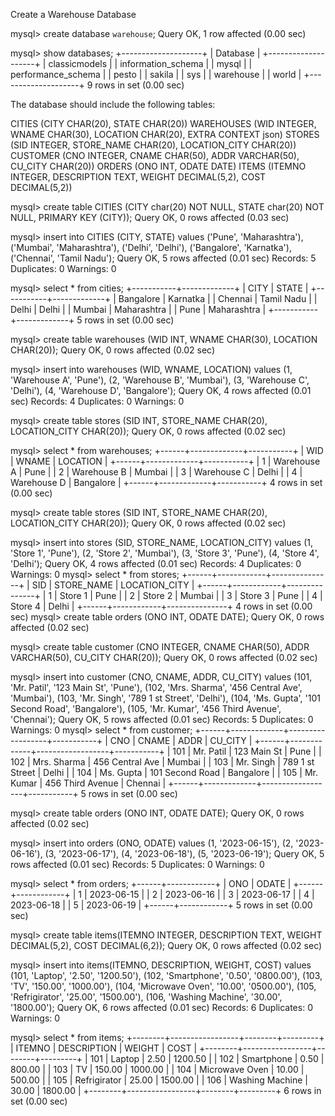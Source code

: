 Create a Warehouse Database

mysql> create database `warehouse`;
Query OK, 1 row affected (0.00 sec)

mysql> show databases;
+--------------------+
| Database           |
+--------------------+
| classicmodels      |
| information_schema |
| mysql              |
| performance_schema |
| pesto              |
| sakila             |
| sys                |
| warehouse          |
| world              |
+--------------------+
9 rows in set (0.00 sec)

The database should include the following tables:

CITIES (CITY CHAR(20), STATE CHAR(20))
WAREHOUSES (WID INTEGER, WNAME CHAR(30), LOCATION CHAR(20), EXTRA CONTEXT json)
STORES (SID INTEGER, STORE_NAME CHAR(20), LOCATION_CITY CHAR(20))
CUSTOMER (CNO INTEGER, CNAME CHAR(50), ADDR VARCHAR(50), CU_CITY CHAR(20))
ORDERS (ONO INT, ODATE DATE)
ITEMS (ITEMNO INTEGER, DESCRIPTION TEXT, WEIGHT DECIMAL(5,2), COST DECIMAL(5,2))

mysql> create table CITIES (CITY char(20) NOT NULL, STATE char(20) NOT NULL, PRIMARY KEY (CITY));
Query OK, 0 rows affected (0.03 sec)

mysql> insert into CITIES (CITY, STATE) values ('Pune', 'Maharashtra'),('Mumbai', 'Maharashtra'), ('Delhi', 'Delhi'), ('Bangalore', 'Karnatka'), ('Chennai', 'Tamil Nadu');
Query OK, 5 rows affected (0.01 sec)
Records: 5  Duplicates: 0  Warnings: 0

mysql> select * from cities;
+-----------+-------------+
| CITY      | STATE       |
+-----------+-------------+
| Bangalore | Karnatka    |
| Chennai   | Tamil Nadu  |
| Delhi     | Delhi       |
| Mumbai    | Maharashtra |
| Pune      | Maharashtra |
+-----------+-------------+
5 rows in set (0.00 sec)

mysql> create table warehouses (WID INT, WNAME CHAR(30), LOCATION CHAR(20));
Query OK, 0 rows affected (0.02 sec)

mysql> insert into warehouses (WID, WNAME, LOCATION) values (1, 'Warehouse A', 'Pune'), (2, 'Warehouse B', 'Mumbai'), (3, 'Warehouse C', 'Delhi'), (4, 'Warehouse D', 'Bangalore');
Query OK, 4 rows affected (0.01 sec)
Records: 4  Duplicates: 0  Warnings: 0

mysql> create table stores (SID INT, STORE_NAME CHAR(20), LOCATION_CITY CHAR(20));
Query OK, 0 rows affected (0.02 sec)

mysql> select * from warehouses;
+------+-------------+-----------+
| WID  | WNAME       | LOCATION  |
+------+-------------+-----------+
|    1 | Warehouse A | Pune      |
|    2 | Warehouse B | Mumbai    |
|    3 | Warehouse C | Delhi     |
|    4 | Warehouse D | Bangalore |
+------+-------------+-----------+
4 rows in set (0.00 sec)

mysql> create table stores (SID INT, STORE_NAME CHAR(20), LOCATION_CITY CHAR(20));
Query OK, 0 rows affected (0.02 sec)

mysql> insert into stores (SID, STORE_NAME, LOCATION_CITY) values (1, 'Store 1', 'Pune'), (2, 'Store 2', 'Mumbai'), (3, 'Store 3', 'Pune'), (4, 'Store 4', 'Delhi');
Query OK, 4 rows affected (0.01 sec)
Records: 4  Duplicates: 0  Warnings: 0
mysql> select * from stores;
+------+------------+---------------+
| SID  | STORE_NAME | LOCATION_CITY |
+------+------------+---------------+
|    1 | Store 1    | Pune          |
|    2 | Store 2    | Mumbai        |
|    3 | Store 3    | Pune          |
|    4 | Store 4    | Delhi         |
+------+------------+---------------+
4 rows in set (0.00 sec)
mysql> create table orders (ONO INT, ODATE DATE);
Query OK, 0 rows affected (0.02 sec)

mysql> create table customer (CNO INTEGER, CNAME CHAR(50), ADDR VARCHAR(50), CU_CITY CHAR(20));
Query OK, 0 rows affected (0.02 sec)

mysql> insert into customer (CNO, CNAME, ADDR, CU_CITY) values (101, 'Mr. Patil', '123 Main St', 'Pune'), (102, 'Mrs. Sharma', '456 Central Ave', 'Mumbai'), (103, 'Mr. Singh', '789 1 st Street', 'Delhi'), (104, 'Ms. Gupta', '101 Second Road', 'Bangalore'), (105, 'Mr. Kumar', '456 Third Avenue', 'Chennai');
Query OK, 5 rows affected (0.01 sec)
Records: 5  Duplicates: 0  Warnings: 0
mysql> select * from customer;
+------+-------------+------------------+-----------+
| CNO  | CNAME       | ADDR             | CU_CITY   |
+------+-------------+------------------+-----------+
|  101 | Mr. Patil   | 123 Main St      | Pune      |
|  102 | Mrs. Sharma | 456 Central Ave  | Mumbai    |
|  103 | Mr. Singh   | 789 1 st Street  | Delhi     |
|  104 | Ms. Gupta   | 101 Second Road  | Bangalore |
|  105 | Mr. Kumar   | 456 Third Avenue | Chennai   |
+------+-------------+------------------+-----------+
5 rows in set (0.00 sec)

mysql> create table orders (ONO INT, ODATE DATE);
Query OK, 0 rows affected (0.02 sec)

mysql> insert into orders (ONO, ODATE) values (1, '2023-06-15'), (2, '2023-06-16'), (3, '2023-06-17'), (4, '2023-06-18'), (5, '2023-06-19');
Query OK, 5 rows affected (0.01 sec)
Records: 5  Duplicates: 0  Warnings: 0

mysql> select * from orders;
+------+------------+
| ONO  | ODATE      |
+------+------------+
|    1 | 2023-06-15 |
|    2 | 2023-06-16 |
|    3 | 2023-06-17 |
|    4 | 2023-06-18 |
|    5 | 2023-06-19 |
+------+------------+
5 rows in set (0.00 sec)

mysql> create table items(ITEMNO INTEGER, DESCRIPTION TEXT, WEIGHT DECIMAL(5,2), COST DECIMAL(6,2));
Query OK, 0 rows affected (0.02 sec)

mysql> insert into items(ITEMNO, DESCRIPTION, WEIGHT, COST) values (101, 'Laptop', '2.50', '1200.50'), (102, 'Smartphone', '0.50', '0800.00'), (103, 'TV', '150.00', '1000.00'), (104, 'Microwave Oven', '10.00', '0500.00'), (105, 'Refrigirator', '25.00', '1500.00'), (106, 'Washing Machine', '30.00', '1800.00');
Query OK, 6 rows affected (0.01 sec)
Records: 6  Duplicates: 0  Warnings: 0

mysql> select * from items;
+--------+-----------------+--------+---------+
| ITEMNO | DESCRIPTION     | WEIGHT | COST    |
+--------+-----------------+--------+---------+
|    101 | Laptop          |   2.50 | 1200.50 |
|    102 | Smartphone      |   0.50 |  800.00 |
|    103 | TV              | 150.00 | 1000.00 |
|    104 | Microwave Oven  |  10.00 |  500.00 |
|    105 | Refrigirator    |  25.00 | 1500.00 |
|    106 | Washing Machine |  30.00 | 1800.00 |
+--------+-----------------+--------+---------+
6 rows in set (0.00 sec)


